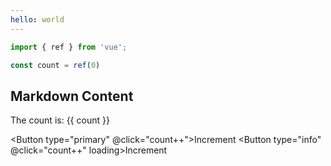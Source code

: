 ```yaml
---
hello: world
---
```

```ts
import { ref } from 'vue';

const count = ref(0)
```
<script setup>
import { ref } from 'vue';
import Button from '../../src/components/Button/Button.vue';

const count = ref(0)
</script>

<preview path="../demo/Button/Basic.vue" title="基础用法" description="Button 组件的基础用法"></preview>

## Markdown Content

The count is: {{ count }}

<Button type="primary" @click="count++">Increment</Button>
<Button type="info" @click="count++" loading>Increment</Button>

<style module>
.button {
  color: red;
  font-weight: bold;
}
</style>
